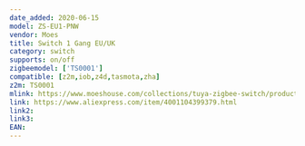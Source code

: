 ```yaml
---
date_added: 2020-06-15
model: ZS-EU1-PNW
vendor: Moes
title: Switch 1 Gang EU/UK
category: switch
supports: on/off
zigbeemodel: ['TS0001']
compatible: [z2m,iob,z4d,tasmota,zha]
z2m: TS0001
mlink: https://www.moeshouse.com/collections/tuya-zigbee-switch/products/tuya-zigbee-smart-switch-eu-uk-push-button-wall-light-switch-no-neutral-wire-and-n-l-required-with-multi-control-assosciation
link: https://www.aliexpress.com/item/4001104399379.html
link2: 
link3: 
EAN: 
---
```

